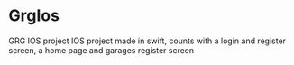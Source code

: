 # GrgIos

GRG IOS project
IOS project made in swift, counts with a login and register screen, a home page and garages register screen
